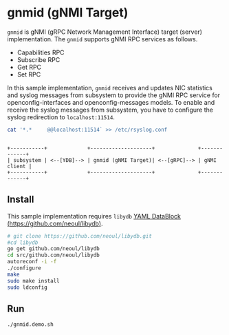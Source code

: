 # gnmid (gNMI Target)

`gnmid` is gNMI (gRPC Network Management Interface) target (server) implementation.
The `gnmid` supports gNMI RPC services as follows.

- Capabilities RPC
- Subscribe RPC
- Get RPC
- Set RPC

In this sample implementation, `gnmid` receives and updates NIC statistics and syslog messages from subsystem to provide the gNMI RPC service for openconfig-interfaces and openconfig-messages models.
To enable and receive the syslog messages from subsystem, you have to configure the syslog redirection to `localhost:11514`.

```bash
cat '*.*     @@localhost:11514` >> /etc/rsyslog.conf
```

```text

+-----------+             +--------------------+              +-------------+
| subsystem | <--[YDB]--> | gnmid (gNMI Target)| <--[gRPC]--> | gNMI client |
+-----------+             +--------------------+              +-------------+

```

## Install

This sample implementation requires `libydb` [YAML DataBlock (https://github.com/neoul/libydb)](https://github.com/neoul/libydb).

```bash
# git clone https://github.com/neoul/libydb.git
#cd libydb
go get github.com/neoul/libydb
cd src/github.com/neoul/libydb
autoreconf -i -f
./configure
make
sudo make install
sudo ldconfig
```

## Run

```bash
./gnmid.demo.sh
```
